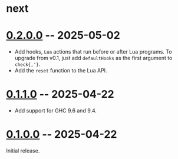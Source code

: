 # next

# [0.2.0.0] -- 2025-05-02

[0.2.0.0]: https://github.com/GaloisInc/oughta/releases/tag/v0.2.0.0

- Add hooks, `Lua` actions that run before or after Lua programs. To upgrade
  from v0.1, just add `defaultHooks` as the first argument to `check{,'}`.
- Add the `reset` function to the Lua API.

# [0.1.1.0] -- 2025-04-22

[0.1.1.0]: https://github.com/GaloisInc/oughta/releases/tag/v0.1.1.0

- Add support for GHC 9.6 and 9.4.

# [0.1.0.0] -- 2025-04-22

[0.1.0.0]: https://github.com/GaloisInc/oughta/releases/tag/v0.1.0.0

Initial release.
